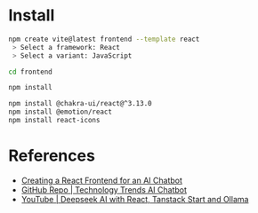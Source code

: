 # Install

```bash
npm create vite@latest frontend --template react
 > Select a framework: React
 > Select a variant: JavaScript

cd frontend

npm install

npm install @chakra-ui/react@^3.13.0
npm install @emotion/react
npm install react-icons
```

# References
- [Creating a React Frontend for an AI Chatbot](https://medium.com/@codeawake/ai-chatbot-frontend-1823b9c78521)
- [GitHub Repo | Technology Trends AI Chatbot](https://github.com/ruizguille/tech-trends-chatbot)
- [YouTube | Deepseek AI with React, Tanstack Start and Ollama](https://www.youtube.com/watch?v=iEg7MyXSrU0&ab_channel=JackHerrington)